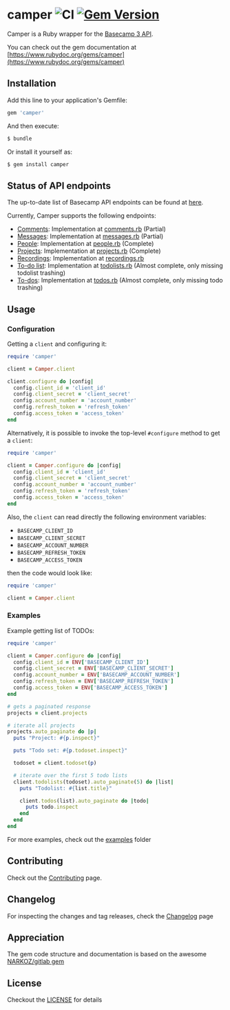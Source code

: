 # camper ![CI](https://github.com/renehernandez/camper/workflows/CI/badge.svg) [![Gem Version](https://badge.fury.io/rb/camper.svg)](https://badge.fury.io/rb/camper)

Camper is a Ruby wrapper for the [Basecamp 3 API](https://github.com/basecamp/bc3-api).

You can check out the gem documentation at [https://www.rubydoc.org/gems/camper](https://www.rubydoc.org/gems/camper)

## Installation

Add this line to your application's Gemfile:

```ruby
gem 'camper'
```

And then execute:

```bash
$ bundle
```

Or install it yourself as:

```bash
$ gem install camper
```

## Status of API endpoints

The up-to-date list of Basecamp API endpoints can be found at [here](https://github.com/basecamp/bc3-api#api-endpoints).

Currently, Camper supports the following endpoints:

* [Comments](https://github.com/basecamp/bc3-api/blob/master/sections/comments.md): Implementation at [comments.rb](https://github.com/renehernandez/camper/blob/main/lib/camper/api/comments.rb) (Partial)
* [Messages](https://github.com/basecamp/bc3-api/blob/master/sections/messages.md): Implementation at [messages.rb](https://github.com/renehernandez/camper/blob/main/lib/camper/api/messages.rb) (Partial)
* [People](https://github.com/basecamp/bc3-api/blob/master/sections/people.md): Implementation at [people.rb](https://github.com/renehernandez/camper/blob/main/lib/camper/api/people.rb) (Complete)
* [Projects](https://github.com/basecamp/bc3-api/blob/master/sections/projects.md): Implementation at [projects.rb](https://github.com/renehernandez/camper/blob/main/lib/camper/api/projects.rb) (Complete)
* [Recordings](https://github.com/basecamp/bc3-api/blob/master/sections/recordings.md): Implementation at [recordings.rb](https://github.com/renehernandez/camper/blob/main/lib/camper/api/recordings.rb)
* [To-do list](https://github.com/basecamp/bc3-api/blob/master/sections/todolists.md): Implementation at [todolists.rb](https://github.com/renehernandez/camper/blob/main/lib/camper/api/todolists.rb) (Almost complete, only missing todolist trashing)
* [To-dos](https://github.com/basecamp/bc3-api/blob/master/sections/todos.md): Implementation at [todos.rb](https://github.com/renehernandez/camper/blob/main/lib/camper/api/todos.rb) (Almost complete, only missing todo trashing)

## Usage

### Configuration

Getting a `client` and configuring it:

```ruby
require 'camper'

client = Camper.client

client.configure do |config|
  config.client_id = 'client_id'
  config.client_secret = 'client_secret'
  config.account_number = 'account_number'
  config.refresh_token = 'refresh_token'
  config.access_token = 'access_token'
end
```

Alternatively, it is possible to invoke the top-level `#configure` method to get a `client`:

```ruby
require 'camper'

client = Camper.configure do |config|
  config.client_id = 'client_id'
  config.client_secret = 'client_secret'
  config.account_number = 'account_number'
  config.refresh_token = 'refresh_token'
  config.access_token = 'access_token'
end
```

Also, the `client` can read directly the following environment variables:

* `BASECAMP_CLIENT_ID`
* `BASECAMP_CLIENT_SECRET`
* `BASECAMP_ACCOUNT_NUMBER`
* `BASECAMP_REFRESH_TOKEN`
* `BASECAMP_ACCESS_TOKEN`

then the code would look like:

```ruby
require 'camper'

client = Camper.client
```


### Examples

Example getting list of TODOs:

```ruby
require 'camper'

client = Camper.configure do |config|
  config.client_id = ENV['BASECAMP_CLIENT_ID']
  config.client_secret = ENV['BASECAMP_CLIENT_SECRET']
  config.account_number = ENV['BASECAMP_ACCOUNT_NUMBER']
  config.refresh_token = ENV['BASECAMP_REFRESH_TOKEN']
  config.access_token = ENV['BASECAMP_ACCESS_TOKEN']
end

# gets a paginated response
projects = client.projects

# iterate all projects
projects.auto_paginate do |p|
  puts "Project: #{p.inspect}"

  puts "Todo set: #{p.todoset.inspect}"

  todoset = client.todoset(p)

  # iterate over the first 5 todo lists
  client.todolists(todoset).auto_paginate(5) do |list|
    puts "Todolist: #{list.title}"

    client.todos(list).auto_paginate do |todo|
      puts todo.inspect
    end
  end
end
```

For more examples, check out the [examples](examples/) folder

## Contributing

Check out the [Contributing](CONTRIBUTING.md) page.

## Changelog

For inspecting the changes and tag releases, check the [Changelog](CHANGELOG.md) page

## Appreciation

The gem code structure and documentation is based on the awesome [NARKOZ/gitlab gem](https://github.com/narkoz/gitlab)

## License

Checkout the [LICENSE](LICENSE) for details
